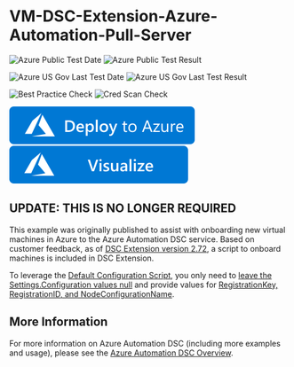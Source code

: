 # VM-DSC-Extension-Azure-Automation-Pull-Server

![Azure Public Test Date](https://azurequickstartsservice.blob.core.windows.net/badges/dsc-extension-azure-automation-pullserver/PublicLastTestDate.svg)
![Azure Public Test Result](https://azurequickstartsservice.blob.core.windows.net/badges/dsc-extension-azure-automation-pullserver/PublicDeployment.svg)

![Azure US Gov Last Test Date](https://azurequickstartsservice.blob.core.windows.net/badges/dsc-extension-azure-automation-pullserver/FairfaxLastTestDate.svg)
![Azure US Gov Last Test Result](https://azurequickstartsservice.blob.core.windows.net/badges/dsc-extension-azure-automation-pullserver/FairfaxDeployment.svg)

![Best Practice Check](https://azurequickstartsservice.blob.core.windows.net/badges/dsc-extension-azure-automation-pullserver/BestPracticeResult.svg)
![Cred Scan Check](https://azurequickstartsservice.blob.core.windows.net/badges/dsc-extension-azure-automation-pullserver/CredScanResult.svg)

[![Deploy To Azure](https://raw.githubusercontent.com/Azure/azure-quickstart-templates/master/1-CONTRIBUTION-GUIDE/images/deploytoazure.svg?sanitize=true)]("https://portal.azure.com/#create/Microsoft.Template/uri/https%3A%2F%2Fraw.githubusercontent.com%2FAzure%2Fazure-quickstart-templates%2Fmaster%2Fdsc-extension-azure-automation-pullserver%2Fazuredeploy.json")  [![Visualize](https://raw.githubusercontent.com/Azure/azure-quickstart-templates/master/1-CONTRIBUTION-GUIDE/images/visualizebutton.svg?sanitize=true)]("http://armviz.io/#/?load=https%3A%2F%2Fraw.githubusercontent.com%2FAzure%2Fazure-quickstart-templates%2Fmaster%2Fdsc-extension-azure-automation-pullserver%2Fazuredeploy.json")

## UPDATE: THIS IS NO LONGER REQUIRED

This example was originally published
to assist with onboarding new virtual machines in Azure
to the Azure Automation DSC service.
Based on customer feedback,
as of
[DSC Extension version 2.72](https://blogs.msdn.microsoft.com/powershell/2014/11/20/release-history-for-the-azure-dsc-extension/),
a script to onboard machines is included in DSC Extension.

To leverage the
[Default Configuration Script](https://docs.microsoft.com/en-us/azure/virtual-machines/windows/extensions-dsc-overview),
you only need to
[leave the Settings.Configuration values null](https://docs.microsoft.com/en-us/azure/virtual-machines/windows/extensions-dsc-template#details)
and provide values for
[RegistrationKey, RegistrationID, and NodeConfigurationName](https://docs.microsoft.com/en-us/azure/virtual-machines/windows/extensions-dsc-template#default-configuration-script).

## More Information

For more information on Azure Automation DSC (including more examples and usage), please see the
[Azure Automation DSC Overview](http://aka.ms/DSCLearnMore).


